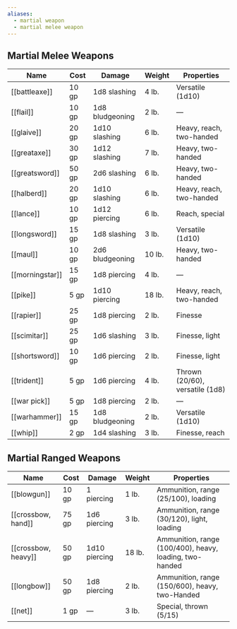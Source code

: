 ```yaml
---
aliases:
  - martial weapon
  - martial melee weapon
---
```

## Martial Melee Weapons
| Name            | Cost  | Damage          | Weight | Properties                      |
| --------------- | ----- | --------------- | ------ | ------------------------------- |
| [[battleaxe]]   | 10 gp | 1d8 slashing    | 4 lb.  | Versatile (1d10)                |
| [[flail]]       | 10 gp | 1d8 bludgeoning | 2 lb.  | —                               |
| [[glaive]]      | 20 gp | 1d10 slashing   | 6 lb.  | Heavy, reach, two-handed        |
| [[greataxe]]    | 30 gp | 1d12 slashing   | 7 lb.  | Heavy, two-handed               |
| [[greatsword]]  | 50 gp | 2d6 slashing    | 6 lb.  | Heavy, two-handed               |
| [[halberd]]     | 20 gp | 1d10 slashing   | 6 lb.  | Heavy, reach, two-handed        |
| [[lance]]       | 10 gp | 1d12 piercing   | 6 lb.  | Reach, special                  |
| [[longsword]]   | 15 gp | 1d8 slashing    | 3 lb.  | Versatile (1d10)                |
| [[maul]]        | 10 gp | 2d6 bludgeoning | 10 lb. | Heavy, two-handed               |
| [[morningstar]] | 15 gp | 1d8 piercing    | 4 lb.  | —                               |
| [[pike]]        | 5 gp  | 1d10 piercing   | 18 lb. | Heavy, reach, two-handed        |
| [[rapier]]      | 25 gp | 1d8 piercing    | 2 lb.  | Finesse                         |
| [[scimitar]]    | 25 gp | 1d6 slashing    | 3 lb.  | Finesse, light                  |
| [[shortsword]]  | 10 gp | 1d6 piercing    | 2 lb.  | Finesse, light                  |
| [[trident]]     | 5 gp  | 1d6 piercing    | 4 lb.  | Thrown (20/60), versatile (1d8) |
| [[war pick]]    | 5 gp  | 1d8 piercing    | 2 lb.  | —                               |
| [[warhammer]]   | 15 gp | 1d8 bludgeoning | 2 lb.  | Versatile (1d10)                |
| [[whip]]        | 2 gp  | 1d4 slashing    | 3 lb.  | Finesse, reach                  |


## Martial Ranged Weapons
| Name                | Cost  | Damage        | Weight | Properties                                              |
| ------------------- | ----- | ------------- | ------ | ------------------------------------------------------- |
| [[blowgun]]         | 10 gp | 1 piercing    | 1 lb.  | Ammunition, range (25/100), loading                     |
| [[crossbow, hand]]  | 75 gp | 1d6 piercing  | 3 lb.  | Ammunition, range (30/120), light, loading              |
| [[crossbow, heavy]] | 50 gp | 1d10 piercing | 18 lb. | Ammunition, range (100/400), heavy, loading, two-handed |
| [[longbow]]         | 50 gp | 1d8 piercing  | 2 lb.  | Ammunition, range (150/600), heavy, two-Handed          |
| [[net]]             | 1 gp  | —             | 3 lb.  | Special, thrown (5/15)                                  |
